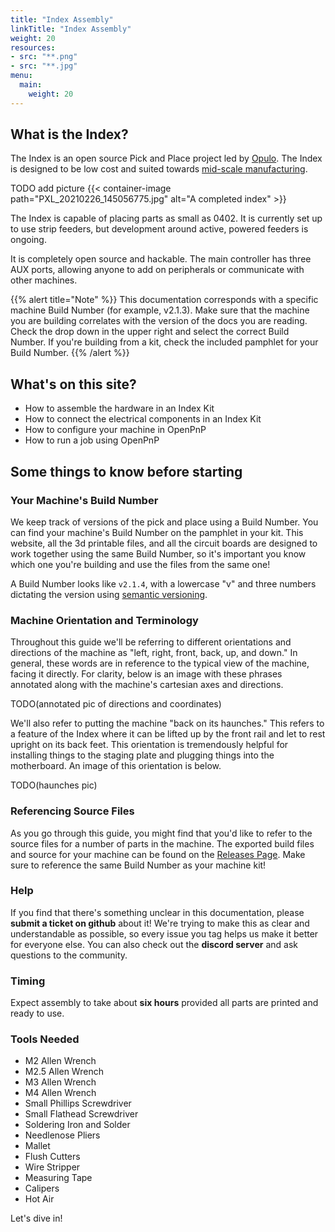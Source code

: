 ```yaml
---
title: "Index Assembly"
linkTitle: "Index Assembly"
weight: 20
resources:
- src: "**.png"
- src: "**.jpg"
menu:
  main:
    weight: 20
---
```


## What is the Index?

The Index is an open source Pick and Place project led by [Opulo](https://www.opulo.io/). The Index is designed to be low cost and suited towards [mid-scale manufacturing](http://stephenhawes.com/level-2-manufacturing/).

TODO add picture
{{< container-image path="PXL_20210226_145056775.jpg" alt="A completed index" >}}

The Index is capable of placing parts as small as 0402. It is currently set up to use strip feeders, but development around active, powered feeders is ongoing.

It is completely open source and hackable. The main controller has three AUX ports, allowing anyone to add on peripherals or communicate with other machines.

{{% alert title="Note" %}}
This documentation corresponds with a specific machine Build Number (for example, v2.1.3). Make sure that the machine you are building correlates with the version of the docs you are reading. Check the drop down in the upper right and select the correct Build Number. If you're building from a kit, check the included pamphlet for your Build Number.
{{% /alert %}}

## What's on this site?

* How to assemble the hardware in an Index Kit
* How to connect the electrical components in an Index Kit
* How to configure your machine in OpenPnP
* How to run a job using OpenPnP

## Some things to know before starting

### Your Machine's Build Number
We keep track of versions of the pick and place using a Build Number. You can find your machine's Build Number on the pamphlet in your kit. This website, all the 3d printable files, and all the circuit boards are designed to work together using the same Build Number, so it's important you know which one you're building and use the files from the same one!

A Build Number looks like `v2.1.4`, with a lowercase "v" and three numbers dictating the version using [semantic versioning](https://semver.org/).

### Machine Orientation and Terminology

Throughout this guide we'll be referring to different orientations and directions of the machine as "left, right, front, back, up, and down." In general, these words are in reference to the typical view of the machine, facing it directly. For clarity, below is an image with these phrases annotated along with the machine's cartesian axes and directions.

TODO(annotated pic of directions and coordinates)

We'll also refer to putting the machine "back on its haunches." This refers to a feature of the Index where it can be lifted up by the front rail and let to rest upright on its back feet. This orientation is tremendously helpful for installing things to the staging plate and plugging things into the motherboard. An image of this orientation is below.

TODO(haunches pic)

### Referencing Source Files

As you go through this guide, you might find that you'd like to refer to the source files for a number of parts in the machine. The exported build files and source for your machine can be found on the [Releases Page](https://github.com/index-machines/index/releases). Make sure to reference the same Build Number as your machine kit!

### Help

If you find that there's something unclear in this documentation, please **submit a ticket on github** about it! We're trying to make this as clear and understandable as possible, so every issue you tag helps us make it better for everyone else. You can also check out the **discord server** and ask questions to the community.

### Timing

Expect assembly to take about **six hours** provided all parts are printed and ready to use.

### Tools Needed
* M2 Allen Wrench
* M2.5 Allen Wrench
* M3 Allen Wrench
* M4 Allen Wrench
* Small Phillips Screwdriver
* Small Flathead Screwdriver
* Soldering Iron and Solder
* Needlenose Pliers
* Mallet
* Flush Cutters
* Wire Stripper
* Measuring Tape
* Calipers
* Hot Air

Let's dive in!
